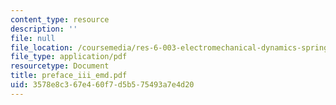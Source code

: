 ```yaml
---
content_type: resource
description: ''
file: null
file_location: /coursemedia/res-6-003-electromechanical-dynamics-spring-2009/3578e8c367e460f7d5b575493a7e4d20_preface_iii_emd.pdf
file_type: application/pdf
resourcetype: Document
title: preface_iii_emd.pdf
uid: 3578e8c3-67e4-60f7-d5b5-75493a7e4d20
---
```

